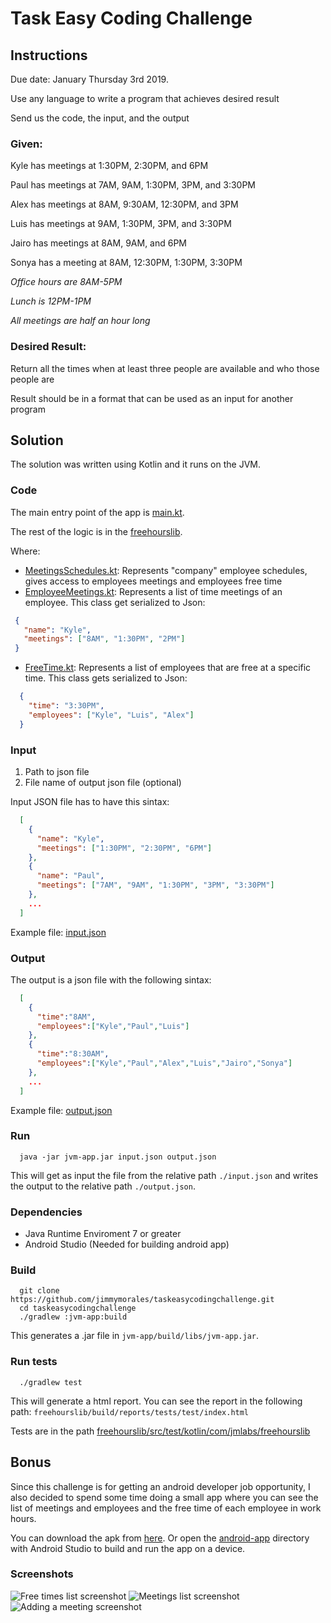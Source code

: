 # Task Easy Coding Challenge

## Instructions
Due date: January Thursday 3rd 2019.

Use any language to write a program that achieves desired result

Send us the code, the input, and the output 

### Given: 
  Kyle has meetings at 1:30PM, 2:30PM, and 6PM
  
  Paul has meetings at 7AM, 9AM, 1:30PM, 3PM, and 3:30PM
  
  Alex has meetings at 8AM, 9:30AM, 12:30PM, and 3PM
  
  Luis has meetings at 9AM, 1:30PM, 3PM, and 3:30PM
  
  Jairo has meetings at 8AM, 9AM, and 6PM
  
  Sonya has a meeting at 8AM, 12:30PM, 1:30PM, 3:30PM


_Office hours are 8AM-5PM_

_Lunch is 12PM-1PM_

_All meetings are half an hour long_

### Desired Result:
Return all the times when at least three people are available and who those people are

Result should be in a format that can be used as an input for another program

## Solution
The solution was written using Kotlin and it runs on the JVM.

### Code
The main entry point of the app is [main.kt](jvm-app/src/main/kotlin/Main.kt).

The rest of the logic is in the [freehourslib](freehourslib/src/main/kotlin/com/jmlabs/freehourslib).

Where:
* [MeetingsSchedules.kt](freehourslib/src/main/kotlin/com/jmlabs/freehourslib/MeetingsSchedules.kt): Represents "company" employee schedules, gives access to employees meetings and employees free time
* [EmployeeMeetings.kt](freehourslib/src/main/kotlin/com/jmlabs/freehourslib/EmployeeMeetings.kt): Represents a list of time meetings of an employee. This class get serialized to Json:
 ```json
  {
    "name": "Kyle",
    "meetings": ["8AM", "1:30PM", "2PM"]
  }
```
* [FreeTime.kt](freehourslib/src/main/kotlin/com/jmlabs/freehourslib/FreeTime.kt): Represents a list of employees that are free at a specific time. This class gets serialized to Json:
```json
  {
    "time": "3:30PM",
    "employees": ["Kyle", "Luis", "Alex"]
  }
```

### Input
1. Path to json file
1. File name of output json file (optional)

Input JSON file has to have this sintax:
```json
  [
    {
      "name": "Kyle",
      "meetings": ["1:30PM", "2:30PM", "6PM"]
    },
    {
      "name": "Paul",
      "meetings": ["7AM", "9AM", "1:30PM", "3PM", "3:30PM"]
    },
    ...
  ]
```
Example file: [input.json](input.json)

### Output
The output is a json file with the following sintax:
```json
  [
    {
      "time":"8AM",
      "employees":["Kyle","Paul","Luis"]
    },
    {
      "time":"8:30AM",
      "employees":["Kyle","Paul","Alex","Luis","Jairo","Sonya"]
    },
    ...
  ]
```
Example file: [output.json](output.json)

### Run
```shell
  java -jar jvm-app.jar input.json output.json
```
This will get as input the file from the relative path `./input.json` and writes the output to the relative path `./output.json`.


### Dependencies
* Java Runtime Enviroment 7 or greater
* Android Studio (Needed for building android app)

### Build
```shell
  git clone https://github.com/jimmymorales/taskeasycodingchallenge.git
  cd taskeasycodingchallenge
  ./gradlew :jvm-app:build
```
This generates a .jar file in `jvm-app/build/libs/jvm-app.jar`.

### Run tests
```shell
  ./gradlew test
```
This will generate a html report. You can see the report in the following path:
`freehourslib/build/reports/tests/test/index.html`

Tests are in the path [freehourslib/src/test/kotlin/com/jmlabs/freehourslib](freehourslib/src/test/kotlin/com/jmlabs/freehourslib)

## Bonus
Since this challenge is for getting an android developer job opportunity, I also decided to spend some time doing a small app where you can see the list of meetings and employees and the free time of each employee in work hours.

You can download the apk from [here](https://github.com/jimmymorales/taskeasycodingchallenge/releases/tag/v0.0.1). Or open the [android-app](andriod-app) directory with Android Studio to build and run the app on a device.

### Screenshots
![Free times list screenshot](android-app/screenshots/freetimes.jpg)
![Meetings list screenshot](android-app/screenshots/meetings.jpg)
![Adding a meeting screenshot](android-app/screenshots/adding_meetings.jpg)
